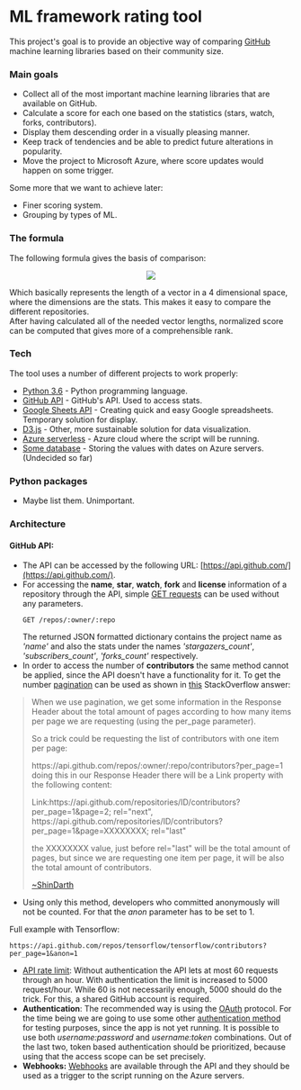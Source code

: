 # ML framework rating tool

This project's goal is to provide an objective way of comparing [GitHub](https://github.com/) machine learning libraries based on their community size.


### Main goals

  - Collect all of the most important machine learning libraries that are available on GitHub.
  - Calculate a score for each one based on the statistics (stars, watch, forks, contributors).
  - Display them descending order in a visually pleasing manner.
  - Keep track of tendencies and be able to predict future alterations in popularity.
  - Move the project to Microsoft Azure, where score updates would happen on some trigger.
  
Some more that we want to achieve later:
  - Finer scoring system.
  - Grouping by types of ML.


### The formula
The following formula gives the basis of comparison:

<p align="center">

<img src="https://raw.githubusercontent.com/maraid/md_test/master/formula.png"/>

</p>

Which basically represents the length of a vector in a 4 dimensional space, where the dimensions are the stats. This makes it easy to compare the different repositories.  
After having calculated all of the needed vector lengths, normalized score can be computed that gives more of a comprehensible rank.

### Tech

The tool uses a number of different projects to work properly:

  - [Python 3.6](https://www.python.org/) - Python programming language.
  - [GitHub API](https://developer.github.com/v3/) - GitHub's API. Used to access stats.
  - [Google Sheets API](https://developers.google.com/sheets/api/v3/) - Creating quick and easy Google spreadsheets. Temporary solution for display.
  - [D3.js](https://d3js.org/) - Other, more sustainable solution for data visualization.
  - [Azure serverless](https://azure.microsoft.com/en-in/overview/serverless-computing/) - Azure cloud where the script will be running.
  - [Some database](#) - Storing the values with dates on Azure servers. (Undecided so far)

### Python packages
  - Maybe list them. Unimportant.
  
### Architecture

#### GitHub API:
  - The API can be accessed by the following URL: [https://api.github.com/](https://api.github.com/).
  - For accessing the **name**, **star**, **watch**, **fork** and **license** information of a repository through the API, simple [GET requests](https://developer.github.com/v3/repos/#get) can be used without any parameters.  
    ```
    GET /repos/:owner/:repo
    ```
    The returned JSON formatted dictionary contains the project name as _'name'_ and also the stats under the names _'stargazers_count'_, _'subscribers_count'_, _'forks_count'_ respectively.
  - In order to access the number of **contributors** the same method cannot be applied, since the API doesn't have a functionality for it.
  To get the number [pagination](https://developer.github.com/v3/guides/traversing-with-pagination/) can be used as shown in [this](https://stackoverflow.com/a/44347632) StackOverflow answer:  
  > When we use pagination, we get some information in the Response Header about the total amount of pages according to how many items per page we are requesting (using the per_page parameter).
  >
  >So a trick could be requesting the list of contributors with one item per page:
  >
  >https://<i></i>api.github.com/repos/:owner/:repo/contributors?per_page=1
  >doing this in our Response Header there will be a Link property with the following content:
  >
  >Link:https://<i></i>api.github.com/repositories/ID/contributors?per_page=1&page=2; rel="next", https://<i></i>api.github.com/repositories/ID/contributors?per_page=1&page=XXXXXXXX; rel="last"
  >
  >the XXXXXXXX value, just before rel="last" will be the total amount of pages, but since we are requesting one item per page, it will be also the total amount of contributors.
  >
  >[~ShinDarth](https://stackoverflow.com/users/3497671/shindarth)
  
  - Using only this method, developers who committed anonymously will not be counted. For that the _anon_ parameter has to be set to 1.
  
  Full example with Tensorflow:  
  ```
  https://api.github.com/repos/tensorflow/tensorflow/contributors?per_page=1&anon=1
  ```

  - [API rate limit](https://developer.github.com/v3/#rate-limiting): Without authentication the API lets at most 60 requests through an hour. With authentication the limit is increased to
    5000 request/hour. While 60 is not necessarily enough, 5000 should do the trick. For this, a shared GitHub account is required.  
  - **Authentication**: The recommended way is using the [OAuth](https://developer.github.com/v3/oauth_authorizations/#oauth-authorizations-api) protocol. For the time being we are going to use
    some other [authentication method](https://developer.github.com/v3/auth/#other-authentication-methods) for testing purposes, since the app is not yet running.
	It is possible to use both _username:password_ and _username:token_ combinations. Out of the last two, token based authentication should be prioritized, because
	using that the access scope can be set precisely.
  - **Webhooks:** [Webhooks](https://developer.github.com/v3/repos/hooks/) are available through the API and they should be used as a trigger to the script running on the Azure servers. 
